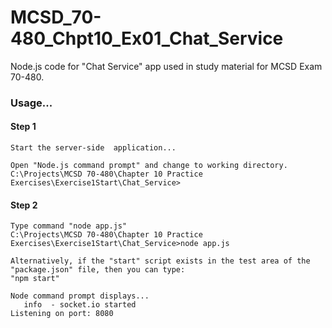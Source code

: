 # MCSD_70-480_Chpt10_Ex01_Chat_Service

Node.js code for "Chat Service" app used in study material for MCSD Exam 70-480.

### Usage...

#### Step 1
```
Start the server-side  application...

Open "Node.js command prompt" and change to working directory.
C:\Projects\MCSD 70-480\Chapter 10 Practice Exercises\Exercise1Start\Chat_Service>
```

#### Step 2
```
Type command "node app.js"
C:\Projects\MCSD 70-480\Chapter 10 Practice Exercises\Exercise1Start\Chat_Service>node app.js

Alternatively, if the "start" script exists in the test area of the "package.json" file, then you can type: 
"npm start"

Node command prompt displays...
   info  - socket.io started
Listening on port: 8080
```

